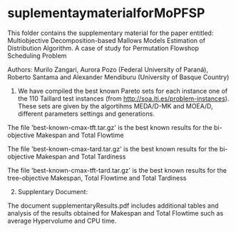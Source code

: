 # suplementaymaterialforMoPFSP
This folder contains the supplementary material for the paper entitled: Multiobjective Decomposition-based Mallows Models Estimation of Distribution Algorithm. A case of study for Permutation Flowshop Scheduling Problem

Authors: Murilo Zangari, Aurora Pozo (Federal University of Paraná), Roberto Santama and Alexander Mendiburu (University of Basque Country)

1) We have compiled the best known Pareto sets for each instance one of the 110 Taillard test instances (from http://soa.iti.es/problem-instances). These sets are given by the algortihms MEDA/D-MK and MOEA/D, different parameters settings and generations.

The file 'best-known-cmax-tft.tar.gz' is the best known results for the bi-objective Makespan and Total Flowtime

The file 'best-known-cmax-tard.tar.gz' is the best known results for the bi-objective Makespan and Total Tardiness

The file 'best-known-cmax-tft-tard.tar.gz' is the best known results for the tree-objective Makespan, Total Flowtime and Total Tardiness

2) Supplentary Document:

The document supplementaryResults.pdf includes additional tables and analysis of the results obtained for Makespan and Total Flowtime such as average Hypervolume and CPU time.


